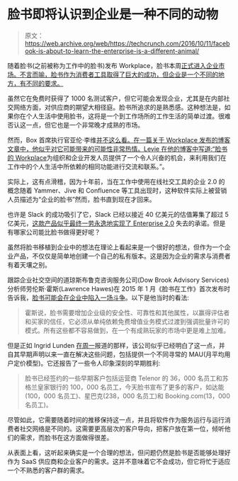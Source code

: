 # 脸书即将认识到企业是一种不同的动物

> 原文：<https://web.archive.org/web/https://techcrunch.com/2016/10/11/facebook-is-about-to-learn-the-enterprise-is-a-different-animal/>

随着脸书(之前被称为工作中的脸书)发布 Workplace，脸书本周[正式进入企业市场。不言而喻，脸书作为消费者工具取得了巨大的成功，但企业是一个不同的地方，有不同的要求。](https://web.archive.org/web/20230404164735/https://techcrunch.com/2016/10/10/facebook-workplace/)

虽然它在免费时获得了 1000 名测试客户，但它可能会发现企业，尤其是在内部社交网络方面，对供应商的期望大相径庭。脸书所追求的是熟悉感。这种想法是，如果你在个人生活中使用脸书，这将是一个到工作场所的工作生活的简单过渡。很难否认这一点，但它也是一个非常晚才成熟的市场。

然而，Box 首席执行官亚伦·李维[并不这么看。在一篇关于 Workplace 发布的博客文章中，他似乎对它可能带来的可能性非常热情。Levie 在他的博客中写道:“](https://web.archive.org/web/20230404164735/https://blog.box.com/blog/welcome-to-the-enterprise-facebook/)[脸书的 Workplace](https://web.archive.org/web/20230404164735/https://workplace.fb.com/)为组织和企业开发人员提供了一个令人兴奋的机会，来利用我们在工作中的个人生活中所依赖的相同功能进行交流和联系。”。

实际上，这有点滑稽，因为十年前，当在工作中使用在线社交工具的企业 2.0 的概念随着 Yammer、Jive 和 Confluence 等工具出现时，这种软件实际上被营销人员描述为“企业的脸书”然而，脸书直到现在才回来。

也许是 Slack 的成功吸引了它，Slack 已经以接近 40 亿美元的估值筹集了超过 5 亿美元，[这款产品似乎最终一劳永逸地实现了 Enterprise 2.0](https://web.archive.org/web/20230404164735/https://techcrunch.com/2016/04/01/can-slack-transform-enterprise-communication-once-and-for-all/) 失去的承诺。但是有哪家公司能比脸书做得更好呢？

虽然将脸书移植到企业中的想法在理论上看起来是一个很好的想法，但作为一个企业产品，不仅仅是简单地创建一个自己的私有版本。这是因为企业的需求与消费者有着天壤之别。

跟踪企业社交空间的道琼斯布鲁克咨询服务公司(Dow Brook Advisory Services)分析师劳伦斯·霍斯(Lawrence Hawes)在 2015 年 1 月《脸书在工作》首次发布时告诉我，[脸书可能会在企业中陷入一场斗争](https://web.archive.org/web/20230404164735/https://techcrunch.com/2015/01/14/facebook-where-the-enterprise-reacts-to-facebook-at-work/)。以下是他当时的看法:

> 霍斯说，脸书需要增加企业级的安全性、可靠性和其他属性，以赢得评估者和买家的信任，它必须从单纯依赖免费增值业务模式过渡到强调批量许可的模式。所有这些都不容易做到，在一个有成熟玩家的市场中更是难上加难。

但是正如 Ingrid Lunden [在周一](https://web.archive.org/web/20230404164735/https://techcrunch.com/2016/10/10/facebook-workplace/)报道的那样，该公司似乎已经明白了这一点，并自其早期声明以来一直在解决这些问题，包括提供一个不同寻常的 MAU(月平均用户定价模型)。它还报告了一些令人印象深刻的早期胜利:

> 脸书已经签约的一些早期客户包括运营商 Telenor 的 36，000 名员工和苏格兰皇家银行的 100，000 名员工，今天脸书宣布了更多的客户，如达能(100，000 名员工)、星巴克(238，000 名员工)和 Booking.com(13，000 名员工)。

尽管如此，它需要随着时间的推移保持这一点，并且将软件作为服务运行与运行消费者社交网络是不同的。这需要更高层次的客户导向，把客户放在第一位，倾听他们的需求，而脸书在这方面做得很差。

从表面上看，这听起来确实是一个合理的想法，但问题仍然是脸书是否能够处理好作为 SaaS 供应商和企业客户的需求。这并不意味着它不会成功，但它将忙于适应一个不熟悉的客户群的需求。